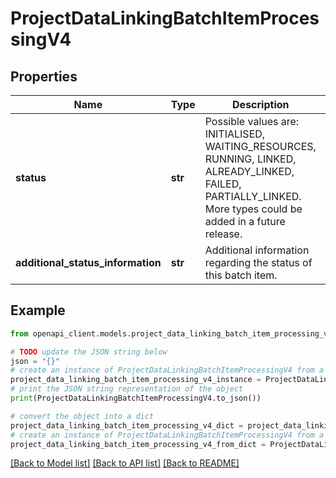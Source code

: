 # ProjectDataLinkingBatchItemProcessingV4


## Properties

Name | Type | Description | Notes
------------ | ------------- | ------------- | -------------
**status** | **str** | Possible values are: INITIALISED, WAITING_RESOURCES, RUNNING, LINKED, ALREADY_LINKED, FAILED, PARTIALLY_LINKED. More types could be added in a future release. | 
**additional_status_information** | **str** | Additional information regarding the status of this batch item. | [optional] 

## Example

```python
from openapi_client.models.project_data_linking_batch_item_processing_v4 import ProjectDataLinkingBatchItemProcessingV4

# TODO update the JSON string below
json = "{}"
# create an instance of ProjectDataLinkingBatchItemProcessingV4 from a JSON string
project_data_linking_batch_item_processing_v4_instance = ProjectDataLinkingBatchItemProcessingV4.from_json(json)
# print the JSON string representation of the object
print(ProjectDataLinkingBatchItemProcessingV4.to_json())

# convert the object into a dict
project_data_linking_batch_item_processing_v4_dict = project_data_linking_batch_item_processing_v4_instance.to_dict()
# create an instance of ProjectDataLinkingBatchItemProcessingV4 from a dict
project_data_linking_batch_item_processing_v4_from_dict = ProjectDataLinkingBatchItemProcessingV4.from_dict(project_data_linking_batch_item_processing_v4_dict)
```
[[Back to Model list]](../README.md#documentation-for-models) [[Back to API list]](../README.md#documentation-for-api-endpoints) [[Back to README]](../README.md)


